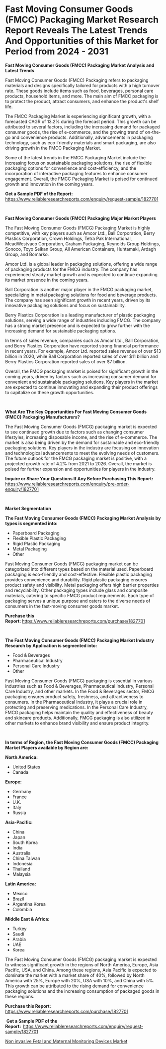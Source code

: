 <p><h1>Fast Moving Consumer Goods (FMCC) Packaging Market Research Report Reveals The Latest Trends And Opportunities of this Market for Period from 2024 - 2031</h1></p><p><strong>Fast Moving Consumer Goods (FMCC) Packaging Market Analysis and Latest Trends</strong></p>
<p><p>Fast Moving Consumer Goods (FMCC) Packaging refers to packaging materials and designs specifically tailored for products with a high turnover rate. These goods include items such as food, beverages, personal care products, household items, and more. The main aim of FMCC packaging is to protect the product, attract consumers, and enhance the product's shelf life.</p><p>The FMCC Packaging Market is experiencing significant growth, with a forecasted CAGR of 13.2% during the forecast period. This growth can be attributed to several factors, including the increasing demand for packaged consumer goods, the rise of e-commerce, and the growing trend of on-the-go and convenience products. Additionally, advancements in packaging technology, such as eco-friendly materials and smart packaging, are also driving growth in the FMCC Packaging Market.</p><p>Some of the latest trends in the FMCC Packaging Market include the increasing focus on sustainable packaging solutions, the rise of flexible packaging options for convenience and cost-efficiency, and the incorporation of interactive packaging features to enhance consumer engagement. Overall, the FMCC Packaging Market is poised for continued growth and innovation in the coming years.</p></p>
<p><strong>Get a Sample PDF of the Report:&nbsp;</strong> <a href="https://www.reliableresearchreports.com/enquiry/request-sample/1827701">https://www.reliableresearchreports.com/enquiry/request-sample/1827701</a></p>
<p>&nbsp;</p>
<p><strong>Fast Moving Consumer Goods (FMCC) Packaging Major Market Players</strong></p>
<p><p>The Fast Moving Consumer Goods (FMCG) Packaging Market is highly competitive, with key players such as Amcor Ltd., Ball Corporation, Berry Plastics Corporation, Crown Holdings, Tetra Pak International, MeadWestvaco Corporation, Graham Packaging, Reynolds Group Holdings, Sonoco, Toyo Seikan Group, All American Containers, Huhtamaki, Ardagh Group, and Bomarko.</p><p>Amcor Ltd. is a global leader in packaging solutions, offering a wide range of packaging products for the FMCG industry. The company has experienced steady market growth and is expected to continue expanding its market presence in the coming years.</p><p>Ball Corporation is another major player in the FMCG packaging market, specializing in metal packaging solutions for food and beverage products. The company has seen significant growth in recent years, driven by its innovative packaging solutions and focus on sustainability.</p><p>Berry Plastics Corporation is a leading manufacturer of plastic packaging solutions, serving a wide range of industries including FMCG. The company has a strong market presence and is expected to grow further with the increasing demand for sustainable packaging options.</p><p>In terms of sales revenue, companies such as Amcor Ltd., Ball Corporation, and Berry Plastics Corporation have reported strong financial performance in recent years. For example, Amcor Ltd. reported sales revenue of over $13 billion in 2020, while Ball Corporation reported sales of over $11 billion and Berry Plastics Corporation reported sales of over $7 billion.</p><p>Overall, the FMCG packaging market is poised for significant growth in the coming years, driven by factors such as increasing consumer demand for convenient and sustainable packaging solutions. Key players in the market are expected to continue innovating and expanding their product offerings to capitalize on these growth opportunities.</p></p>
<p>&nbsp;</p>
<p><strong>What Are The Key Opportunities For Fast Moving Consumer Goods (FMCC) Packaging Manufacturers?</strong></p>
<p><p>The Fast Moving Consumer Goods (FMCG) packaging market is expected to see continued growth due to factors such as changing consumer lifestyles, increasing disposable income, and the rise of e-commerce. The market is also being driven by the demand for sustainable and eco-friendly packaging solutions. Key players in the industry are focusing on innovation and technological advancements to meet the evolving needs of customers. The future outlook for the FMCG packaging market is positive, with a projected growth rate of 4.2% from 2021 to 2026. Overall, the market is poised for further expansion and opportunities for players in the industry.</p></p>
<p><strong>Inquire or Share Your Questions If Any Before Purchasing This Report:</strong> <a href="https://www.reliableresearchreports.com/enquiry/pre-order-enquiry/1827701">https://www.reliableresearchreports.com/enquiry/pre-order-enquiry/1827701</a></p>
<p>&nbsp;</p>
<p><strong>Market Segmentation</strong></p>
<p><strong>The Fast Moving Consumer Goods (FMCC) Packaging Market Analysis by types is segmented into:</strong></p>
<p><ul><li>Paperboard Packaging</li><li>Flexible Plastic Packaging</li><li>Rigid Plastic Packaging</li><li>Metal Packaging</li><li>Other</li></ul></p>
<p><p>Fast Moving Consumer Goods (FMCG) packaging market can be categorized into different types based on the material used. Paperboard packaging is eco-friendly and cost-effective. Flexible plastic packaging provides convenience and durability. Rigid plastic packaging ensures product safety and visibility. Metal packaging offers high barrier properties and recyclability. Other packaging types include glass and composite materials, catering to specific FMCG product requirements. Each type of packaging serves a unique purpose and caters to the diverse needs of consumers in the fast-moving consumer goods market.</p></p>
<p><strong>Purchase this Report:&nbsp;</strong><a href="https://www.reliableresearchreports.com/purchase/1827701">https://www.reliableresearchreports.com/purchase/1827701</a></p>
<p>&nbsp;</p>
<p><strong>The Fast Moving Consumer Goods (FMCC) Packaging Market Industry Research by Application is segmented into:</strong></p>
<p><ul><li>Food & Beverages</li><li>Pharmaceutical Industry</li><li>Personal Care Industry</li><li>Other</li></ul></p>
<p><p>Fast Moving Consumer Goods (FMCG) packaging is essential in various industries such as Food & Beverages, Pharmaceutical Industry, Personal Care Industry, and other markets. In the Food & Beverages sector, FMCG packaging ensures product safety, freshness, and attractiveness to consumers. In the Pharmaceutical Industry, it plays a crucial role in protecting and preserving medications. In the Personal Care Industry, FMCG packaging helps maintain the quality and effectiveness of beauty and skincare products. Additionally, FMCG packaging is also utilized in other markets to enhance brand visibility and ensure product integrity.</p></p>
<p>&nbsp;</p>
<p><strong>In terms of Region, the Fast Moving Consumer Goods (FMCC) Packaging Market Players available by Region are:</strong></p>
<p>
    <p> <strong> North America: </strong>
        <ul>
            <li>United States</li>
            <li>Canada</li>
        </ul>
        </p> 
    <p> <strong> Europe: </strong>
        <ul>
            <li>Germany</li>
            <li>France</li>
            <li>U.K.</li>
            <li>Italy</li>
            <li>Russia</li>
        </ul>
        </p> 
    <p> <strong> Asia-Pacific: </strong>
        <ul>
            <li>China</li>
            <li>Japan</li>
            <li>South Korea</li>
            <li>India</li>
            <li>Australia</li>
            <li>China Taiwan</li>
            <li>Indonesia</li>
            <li>Thailand</li>
            <li>Malaysia</li>
        </ul>
        </p> 
    <p> <strong> Latin America: </strong>
        <ul>
            <li>Mexico</li>
            <li>Brazil</li>
            <li>Argentina Korea</li>
            <li>Colombia</li>
        </ul>
        </p> 
    <p> <strong> Middle East & Africa: </strong>
        <ul>
            <li>Turkey</li>
            <li>Saudi</li>
            <li>Arabia</li>
            <li>UAE</li>
            <li>Korea</li>
        </ul>
    </p>
    </p>
<p><p>The Fast Moving Consumer Goods (FMCG) packaging market is expected to witness significant growth in the regions of North America, Europe, Asia Pacific, USA, and China. Among these regions, Asia Pacific is expected to dominate the market with a market share of 40%, followed by North America with 25%, Europe with 20%, USA with 10%, and China with 5%. This growth can be attributed to the rising demand for convenience packaging solutions and the increasing consumption of packaged goods in these regions.</p></p>
<p><strong>Purchase this Report: </strong><a href="https://www.reliableresearchreports.com/purchase/1827701">https://www.reliableresearchreports.com/purchase/1827701</a></p>
<p>&nbsp;<strong>Get a Sample PDF of the Report:&nbsp;&nbsp;</strong><a href="https://www.reliableresearchreports.com/enquiry/request-sample/1827701">https://www.reliableresearchreports.com/enquiry/request-sample/1827701</a></p>
<p><strong></strong></p>
<p><p><a href="https://chivalrous-flock-a86.notion.site/Non-invasive-Fetal-and-Maternal-Monitoring-Devices-Market-Provides-a-Comprehensive-Analysis-Includin-b9cde1ad280644f5a2cf4c335b74c58d">Non invasive Fetal and Maternal Monitoring Devices Market</a></p></p>